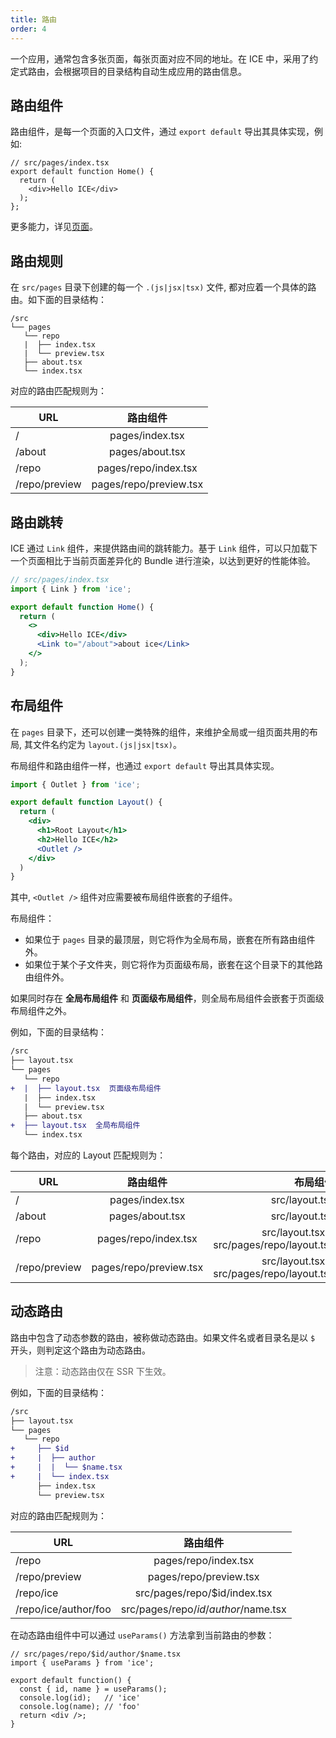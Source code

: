 ```yaml
---
title: 路由
order: 4
---
```


一个应用，通常包含多张页面，每张页面对应不同的地址。在 ICE 中，采用了约定式路由，会根据项目的目录结构自动生成应用的路由信息。

## 路由组件

路由组件，是每一个页面的入口文件，通过 `export default` 导出其具体实现，例如:

```tsx
// src/pages/index.tsx
export default function Home() {
  return (
    <div>Hello ICE</div>
  );
};
```

更多能力，详见[页面](./page.md)。

## 路由规则

在 `src/pages` 目录下创建的每一个 `.(js|jsx|tsx)` 文件, 都对应着一个具体的路由。如下面的目录结构：

```
/src
└── pages
   └── repo
   |  ├── index.tsx
   |  └── preview.tsx
   ├── about.tsx
   └── index.tsx
```

对应的路由匹配规则为：

| URL              | 路由组件                    |
| ---------------  |:--------------------------:|
|  /               | pages/index.tsx            |
|  /about          | pages/about.tsx            |
|  /repo           | pages/repo/index.tsx       |
|  /repo/preview   | pages/repo/preview.tsx     |

## 路由跳转

ICE 通过 `Link` 组件，来提供路由间的跳转能力。基于 `Link` 组件，可以只加载下一个页面相比于当前页面差异化的 Bundle 进行渲染，以达到更好的性能体验。

```jsx
// src/pages/index.tsx
import { Link } from 'ice';

export default function Home() {
  return (
    <>
      <div>Hello ICE</div>
      <Link to="/about">about ice</Link>
    </>
  );
}
```

## 布局组件

在 `pages` 目录下，还可以创建一类特殊的组件，来维护全局或一组页面共用的布局, 其文件名约定为 `layout.(js|jsx|tsx)`。

布局组件和路由组件一样，也通过 `export default` 导出其具体实现。

```jsx
import { Outlet } from 'ice';

export default function Layout() {
  return (
  	<div>
      <h1>Root Layout</h1>
      <h2>Hello ICE</h2>
      <Outlet />
    </div>
  )
}
```

其中, `<Outlet />` 组件对应需要被布局组件嵌套的子组件。

布局组件：
- 如果位于 `pages` 目录的最顶层，则它将作为全局布局，嵌套在所有路由组件外。
- 如果位于某个子文件夹，则它将作为页面级布局，嵌套在这个目录下的其他路由组件外。

如果同时存在 **全局布局组件** 和 **页面级布局组件**，则全局布局组件会嵌套于页面级布局组件之外。

例如，下面的目录结构：

```diff
/src
├── layout.tsx
└── pages
   └── repo
+  |  ├── layout.tsx  页面级布局组件
   |  ├── index.tsx
   |  └── preview.tsx
   ├── about.tsx
+  ├── layout.tsx  全局布局组件
   └── index.tsx
```

每个路由，对应的 Layout 匹配规则为：

| URL              | 路由组件                    |                                       布局组件 |
| ---------------  |:--------------------------:|-------------------------------------------:|
|  /               | pages/index.tsx            |                             src/layout.tsx |
|  /about          | pages/about.tsx            |                             src/layout.tsx |
|  /repo           | pages/repo/index.tsx       | src/layout.tsx + src/pages/repo/layout.tsx |
|  /repo/preview   | pages/repo/preview.tsx     | src/layout.tsx + src/pages/repo/layout.tsx |

## 动态路由

路由中包含了动态参数的路由，被称做动态路由。如果文件名或者目录名是以 `$` 开头，则判定这个路由为动态路由。

> 注意：动态路由仅在 SSR 下生效。

例如，下面的目录结构：

```diff
/src
├── layout.tsx
└── pages
   └── repo
+     ├── $id
+     |  ├── author
+     |  |  └── $name.tsx
+     |  └── index.tsx
      ├── index.tsx
      └── preview.tsx
```

对应的路由匹配规则为：

| URL                  | 路由组件                    |
|----------------------|:--------------------------:|
| /repo                | pages/repo/index.tsx       |
| /repo/preview        | pages/repo/preview.tsx     |
| /repo/ice            | src/pages/repo/$id/index.tsx            |
| /repo/ice/author/foo | src/pages/repo/$id/author/$name.tsx |

在动态路由组件中可以通过 `useParams()` 方法拿到当前路由的参数：

```tsx
// src/pages/repo/$id/author/$name.tsx
import { useParams } from 'ice';

export default function() {
  const { id, name } = useParams();
  console.log(id);   // 'ice'
  console.log(name); // 'foo' 
  return <div />;
}
```
